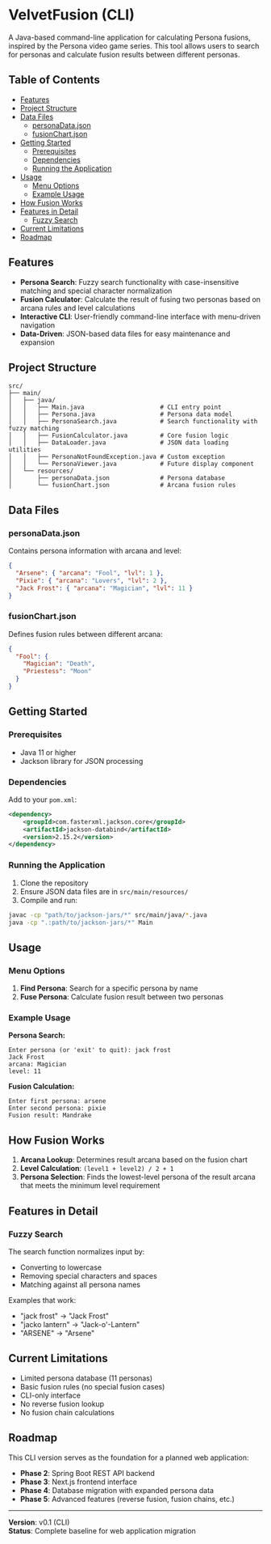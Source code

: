 # VelvetFusion (CLI)

A Java-based command-line application for calculating Persona fusions, inspired by the Persona video game series. This tool allows users to search for personas and calculate fusion results between different personas.

## Table of Contents

- [Features](#features)
- [Project Structure](#project-structure)
- [Data Files](#data-files)
  - [personaData.json](#personadatajson)
  - [fusionChart.json](#fusionchartjson)
- [Getting Started](#getting-started)
  - [Prerequisites](#prerequisites)
  - [Dependencies](#dependencies)
  - [Running the Application](#running-the-application)
- [Usage](#usage)
  - [Menu Options](#menu-options)
  - [Example Usage](#example-usage)
- [How Fusion Works](#how-fusion-works)
- [Features in Detail](#features-in-detail)
  - [Fuzzy Search](#fuzzy-search)
- [Current Limitations](#current-limitations)
- [Roadmap](#roadmap)

## Features

- **Persona Search**: Fuzzy search functionality with case-insensitive matching and special character normalization
- **Fusion Calculator**: Calculate the result of fusing two personas based on arcana rules and level calculations
- **Interactive CLI**: User-friendly command-line interface with menu-driven navigation
- **Data-Driven**: JSON-based data files for easy maintenance and expansion

## Project Structure

```
src/
├── main/
│   ├── java/
│   │   ├── Main.java                     # CLI entry point
│   │   ├── Persona.java                  # Persona data model
│   │   ├── PersonaSearch.java            # Search functionality with fuzzy matching
│   │   ├── FusionCalculator.java         # Core fusion logic
│   │   ├── DataLoader.java               # JSON data loading utilities
│   │   ├── PersonaNotFoundException.java # Custom exception
│   │   └── PersonaViewer.java            # Future display component
│   └── resources/
│       ├── personaData.json              # Persona database
│       └── fusionChart.json              # Arcana fusion rules
```

## Data Files

### personaData.json

Contains persona information with arcana and level:

```json
{
  "Arsene": { "arcana": "Fool", "lvl": 1 },
  "Pixie": { "arcana": "Lovers", "lvl": 2 },
  "Jack Frost": { "arcana": "Magician", "lvl": 11 }
}
```

### fusionChart.json

Defines fusion rules between different arcana:

```json
{
  "Fool": {
    "Magician": "Death",
    "Priestess": "Moon"
  }
}
```

## Getting Started

### Prerequisites

- Java 11 or higher
- Jackson library for JSON processing

### Dependencies

Add to your `pom.xml`:

```xml
<dependency>
    <groupId>com.fasterxml.jackson.core</groupId>
    <artifactId>jackson-databind</artifactId>
    <version>2.15.2</version>
</dependency>
```

### Running the Application

1. Clone the repository
2. Ensure JSON data files are in `src/main/resources/`
3. Compile and run:

```bash
javac -cp "path/to/jackson-jars/*" src/main/java/*.java
java -cp ".:path/to/jackson-jars/*" Main
```

## Usage

### Menu Options

1. **Find Persona**: Search for a specific persona by name
2. **Fuse Persona**: Calculate fusion result between two personas

### Example Usage

**Persona Search:**

```
Enter persona (or 'exit' to quit): jack frost
Jack Frost
arcana: Magician
level: 11
```

**Fusion Calculation:**

```
Enter first persona: arsene
Enter second persona: pixie
Fusion result: Mandrake
```

## How Fusion Works

1. **Arcana Lookup**: Determines result arcana based on the fusion chart
2. **Level Calculation**: `(level1 + level2) / 2 + 1`
3. **Persona Selection**: Finds the lowest-level persona of the result arcana that meets the minimum level requirement

## Features in Detail

### Fuzzy Search

The search function normalizes input by:

- Converting to lowercase
- Removing special characters and spaces
- Matching against all persona names

Examples that work:

- "jack frost" → "Jack Frost"
- "jacko lantern" → "Jack-o'-Lantern"
- "ARSENE" → "Arsene"

## Current Limitations

- Limited persona database (11 personas)
- Basic fusion rules (no special fusion cases)
- CLI-only interface
- No reverse fusion lookup
- No fusion chain calculations

## Roadmap

This CLI version serves as the foundation for a planned web application:

- **Phase 2**: Spring Boot REST API backend
- **Phase 3**: Next.js frontend interface
- **Phase 4**: Database migration with expanded persona data
- **Phase 5**: Advanced features (reverse fusion, fusion chains, etc.)

---

**Version**: v0.1 (CLI)  
**Status**: Complete baseline for web application migration
